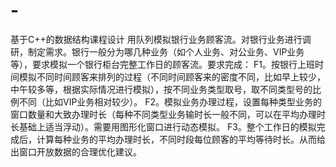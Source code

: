 # -
基于C++的数据结构课程设计
用队列模拟银行业务顾客流。对银行业务进行调研，制定需求。银行一般分为哪几种业务（如个人业务、对公业务、VIP业务等），要求模拟一个银行柜台完整工作日的顾客流。要求完成：
F1。按银行上班时间模拟不同时间顾客来排列的过程（不同时间顾客来的密度不同，比如早上较少，中午较多等，根据实际情况进行模拟），按不同业务类型取号，取不同类型号的比例不同（比如VIP业务相对较少）。
F2。模拟业务办理过程，设置每种类型业务的窗口数量和大致办理时长（每种不同类型业务输时长一般不同，可以在平均办理时长基础上适当浮动）。需要用图形化窗口进行动态模拟。
F3。整个工作日的模拟完成后，计算每种业务的平均办理时长，不同时段每位顾客的平均等待时长。从而给出窗口开放数据的合理优化建议。
